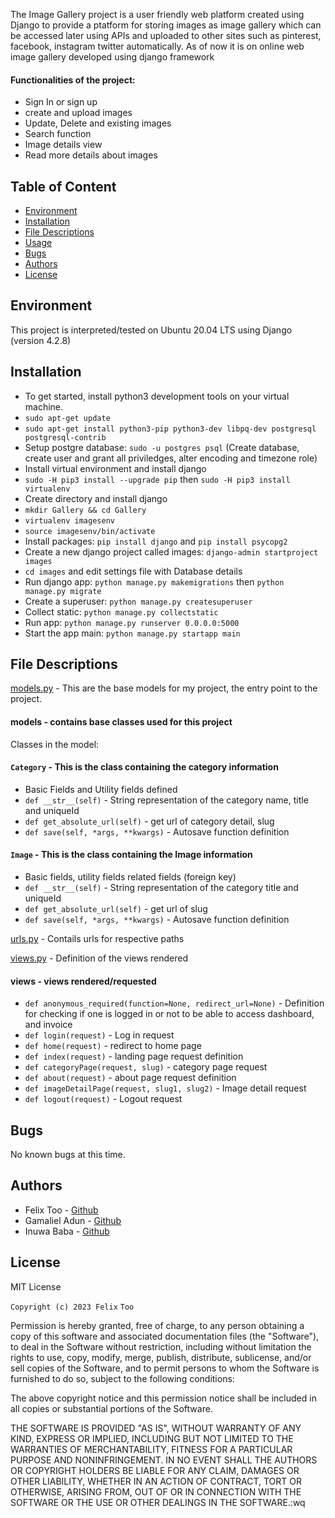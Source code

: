 The Image Gallery project is a user friendly web platform created using Django to provide a ptatform for storing images as image gallery which can be accessed later using APIs and uploaded to other sites such as pinterest, facebook, instagram twitter automatically. As of now it is on online web image gallery developed using django framework

#### Functionalities of the project:
* Sign In or sign up
* create and upload images
* Update, Delete and existing images
* Search function
* Image details view
* Read more details about images

## Table of Content
* [Environment](#environment)
* [Installation](#installation)
* [File Descriptions](#file-descriptions)
* [Usage](#usage)
* [Bugs](#bugs)
* [Authors](#authors)
* [License](#license)

## Environment
This project is interpreted/tested on Ubuntu 20.04 LTS using Django (version 4.2.8)

## Installation
* To get started, install python3 development tools on your virtual machine.
* `sudo apt-get update`
* `sudo apt-get install python3-pip python3-dev libpq-dev postgresql postgresql-contrib`
* Setup postgre database: `sudo -u postgres psql` (Create database, create user and grant all priviledges, alter encoding and timezone role)
* Install virtual environment and install django
* `sudo -H pip3 install --upgrade pip` then `sudo -H pip3 install virtualenv`
* Create directory and install django 
* `mkdir Gallery && cd Gallery`
* `virtualenv imagesenv`
* `source imagesenv/bin/activate`
* Install packages: `pip install django` and `pip install psycopg2`
* Create a new django project called images: `django-admin startproject images`
* `cd images` and edit settings file with Database details
* Run django app: `python manage.py makemigrations` then `python manage.py migrate`
* Create a superuser: `python manage.py createsuperuser`
* Collect static: `python manage.py collectstatic`
* Run app: `python manage.py runserver 0.0.0.0:5000`
* Start the app main: `python manage.py startapp main`

## File Descriptions
[models.py](main/models.py) - This are the base models for my project, the entry point to the project.
#### models - contains base classes used for this project
Classes in the model:
#### `Category` - This is the class containing the category information
* Basic Fields and Utility fields defined
* `def __str__(self)` - String representation of the category name, title and uniqueId
* `def get_absolute_url(self)` - get url of category detail, slug
* `def save(self, *args, **kwargs)` - Autosave function definition

#### `Image` - This is the class containing the Image information
* Basic fields, utility fields related fields (foreign key)
* `def __str__(self)` - String representation of the category title and uniqueId
* `def get_absolute_url(self)` - get url of slug
* `def save(self, *args, **kwargs)` - Autosave function definition

[urls.py](main/urls.py) - Contails urls for respective paths

[views.py](main/views.py) - Definition of the views rendered
#### views - views rendered/requested
* `def anonymous_required(function=None, redirect_url=None)` - Definition for checking if one is logged in or not to be able to access dashboard, and invoice
* `def login(request)` - Log in request
* `def home(request)` - redirect to home page
* `def index(request)` - landing page request definition
* `def categoryPage(request, slug)` - category page request
* `def about(request)` - about page request definition
* `def imageDetailPage(request, slug1, slug2)` - Image detail request
* `def logout(request)` - Logout request

## Bugs
No known bugs at this time. 

## Authors
* Felix Too - [Github](https://github.com/felixtoo48) 
* Gamaliel Adun - [Github](https://github.com/dbaba2011)
* Inuwa Baba - [Github](https://github.com/)

## License

MIT License

`Copyright (c) 2023 Felix`
  `Too`

Permission is hereby granted, free of charge, to any person obtaining a copy
of this software and associated documentation files (the "Software"), to deal
in the Software without restriction, including without limitation the rights
to use, copy, modify, merge, publish, distribute, sublicense, and/or sell
copies of the Software, and to permit persons to whom the Software is
furnished to do so, subject to the following conditions:

The above copyright notice and this permission notice shall be included in all
copies or substantial portions of the Software.

THE SOFTWARE IS PROVIDED "AS IS", WITHOUT WARRANTY OF ANY KIND, EXPRESS OR
IMPLIED, INCLUDING BUT NOT LIMITED TO THE WARRANTIES OF MERCHANTABILITY,
FITNESS FOR A PARTICULAR PURPOSE AND NONINFRINGEMENT. IN NO EVENT SHALL THE
AUTHORS OR COPYRIGHT HOLDERS BE LIABLE FOR ANY CLAIM, DAMAGES OR OTHER
LIABILITY, WHETHER IN AN ACTION OF CONTRACT, TORT OR OTHERWISE, ARISING FROM,
OUT OF OR IN CONNECTION WITH THE SOFTWARE OR THE USE OR OTHER DEALINGS IN THE
SOFTWARE.:wq
